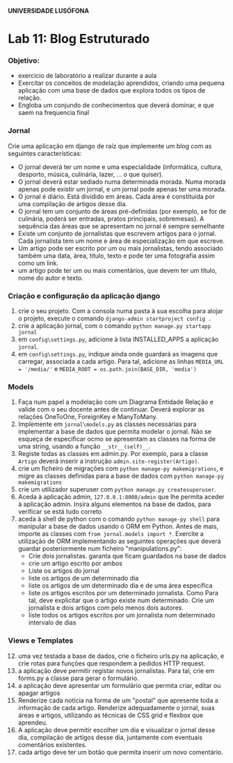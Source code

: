 **UNIVERSIDADE LUSÓFONA**

# Lab 11: Blog Estruturado

### Objetivo: 
* exercicio de laboratório a realizar durante a aula
* Exercitar os conceitos de modelação aprendidos, criando uma pequena aplicação com uma base de dados que explora todos os tipos de relação.
* Engloba um conjundo de conhecimentos que deverá dominar, e que saem na frequencia final

### Jornal
Crie uma aplicação em django de raíz que implemente um blog com as seguintes características:
* O jornal deverá ter um nome e uma especialidade (informática, cultura, desporto, música, culinária, lazer, ... o que quiser).
* O jornal deverá estar sediado numa determinada morada. Numa morada apenas pode existir um jornal, e um jornal pode apenas ter uma morada.
* O jornal é diário. Está dividido em áreas. Cada área é constituida por uma compilação de artigos desse dia.
* O jornal tem um conjunto de áreas pré-definidas (por exemplo, se for de culinária, poderá ser entradas, pratos principais, sobremesas). A sequência das áreas que se apresentam no jornal é sempre semelhante
* Existe um conjunto de jornalistas que escrevem artigos para o jornal. Cada jornalista tem um nome e área de especialização em que escreve.
* Um artigo pode ser escrito por um ou mais jornalistas, tendo associado também uma data, área, título, texto e pode ter uma fotografia assim como um link.
* um artigo pode ter um ou mais comentários, que devem ter um título, nome do autor e texto.

### Criação e configuração da aplicação django
1. crie o seu projeto. Com a consola numa pasta à sua escolha para alojar o projeto, execute o comando `django-admin startproject config .` 
2. crie a aplicação jornal, com o comando `python manage.py startapp jornal`
4. em `config\settings.py`, adicione à lista INSTALLED_APPS a aplicação `jornal`. 
5. em `config\settings.py`, indique ainda onde guardará as imagens que carregar, associada a cada artigo. Para tal, adicione as linhas `MEDIA_URL = '/media/'`  e  `MEDIA_ROOT = os.path.join(BASE_DIR, 'media')`

### Models
1. Faça num papel a modelação com um Diagrama Entidade Relação e valide com o seu docente antes de continuar. Deverá explorar as relações OneToOne, ForeignKey e ManyToMany.
2. Implemente em `jornal\models.py` as classes necessárias para implementar a base de dados que permita modelar o jornal. Não se esqueça de especificar ocmo se apresentam as classes na forma de uma string, usando a função `__str__(self)__`.  
3. Registe todas as classes em admin.py. Por exemplo, para a classe `Artigo`  deverá inserir a instrução `admin.site-register(Artigo)`.
4. crie um ficheiro de migrações com `python manage-py makemigrations`, e migre as classes definidas para a base de dados com `python manage-py makemigrations`
5. crie um utilizador superuser com `python manage.py createsuperuser`. 
6. Aceda à aplicação admin, `127.0.0.1:8000/admin` que lhe permita aceder à aplicação admin. Insira alguns elementos na base de dados, para verificar se está tudo correto
7. aceda à shell de python com o comando `python manage-py shell` para manipular a base de dados usando o ORM em Python. Antes de mais, importe as classes com `from jornal.models import *`. Exercite a utilização de ORM implementando as seguintes operações que deverá guardar posteriormente num ficheiro "manipulations.py":
   * Crie dois jornalistas. garanta que ficam guardados na base de dados
   * crie um artigo escrito por ambos
   * Liste os artigos do jornal
   * liste os artigos de um determinado dia
   * liste os artigos de um determinado dia e de uma área específica
   * liste os artigos escritos por um determinado jornalista. Como Para tal, deve explicitar que o artigo existe num determinado. Crie um jornalista e dois artigos com pelo menos dois autores.
   * liste todos os artigos escritos por um jornalista num determinado intervalo de dias

### Views e Templates
12. uma vez testada a base de dados, crie o ficheiro urls.py na aplicação, e crie rotas para funções que respondem a pedidos HTTP request.
13. a aplicação deve permitir registar novos jornalistas. Para tal, crie em forms.py a classe para gerar o formulário.
14.  a aplicação deve apresentar um formulário que permita criar, editar ou apagar artigos 
15.  Renderize cada notícia na forma de um "postal" que apresente toda a informação de cada artigo. Renderize adequadamente o jornal, suas áreas e artigos, utilizando as técnicas de CSS grid e flexbox que aprendeu. 
16.  A aplicação deve permitir escolher um dia e visualizar o jornal desse dia, compilação de artigos desse dia, juntamente com eventuais comentários existentes. 
17.  cada artigo deve ter um botão que permita inserir um novo comentário. 
